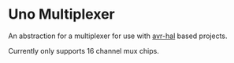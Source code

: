 # Uno Multiplexer

An abstraction for a multiplexer for use with [avr-hal](https://github.com/Rahix/avr-hal) based projects.

Currently only supports 16 channel mux chips.

